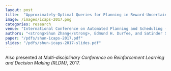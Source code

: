 ```yaml
---
layout: post
title:  "Approximately-Optimal Queries for Planning in Reward-Uncertain Markov Decision Processes"
image: /images/icaps-2017.png
categories: research
venue: "International Conference on Automated Planning and Scheduling (ICAPS), 2017"
authors: "<strong>Shun Zhang</strong>, Edmund H. Durfee, and Satinder Singh"
paper: "/pdfs/shun-icaps-2017.pdf"
slides: "/pdfs/shun-icaps-2017-slides.pdf"
---
```

Also presented at _Multi-disciplinary Conference on Reinforcement Learning and Decision Making (RLDM)_, 2017.
